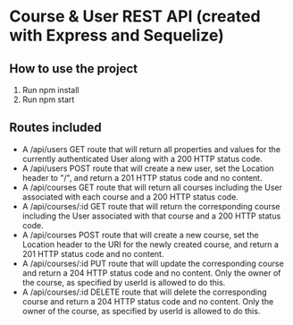 # Course & User REST API (created with Express and Sequelize)

## How to use the project
1. Run npm install
2. Run npm start

## Routes included

- A /api/users GET route that will return all properties and values for the currently authenticated User along with a 200 HTTP status code.
- A /api/users POST route that will create a new user, set the Location header to "/", and return a 201 HTTP status code and no content.
- A /api/courses GET route that will return all courses including the User associated with each course and a 200 HTTP status code.
- A /api/courses/:id GET route that will return the corresponding course including the User associated with that course and a 200 HTTP status code.
- A /api/courses POST route that will create a new course, set the Location header to the URI for the newly created course, and return a 201 HTTP status code and no content.
- A /api/courses/:id PUT route that will update the corresponding course and return a 204 HTTP status code and no content. Only the owner of the course, as specified by userId is allowed to do this.
- A /api/courses/:id DELETE route that will delete the corresponding course and return a 204 HTTP status code and no content. Only the owner of the course, as specified by userId is allowed to do this.